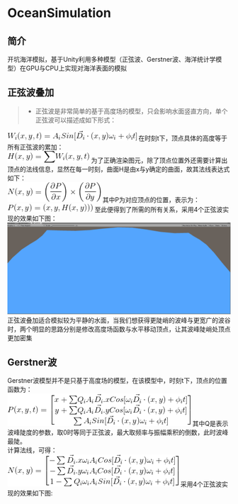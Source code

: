 # OceanSimulation
## 简介
开坑海洋模拟，基于Unity利用多种模型（正弦波、Gerstner波、海洋统计学模型）在GPU与CPU上实现对海洋表面的模拟
## 正弦波叠加  
>* 正弦波是非常简单的基于高度场的模型，只会影响水面竖直方向，单个正弦波可以描述成如下形式：<br>
<img src="https://github.com/South-Walker/OceanSimulation/blob/master/Formula/SinesW.gif" alt="show" />
在时刻t下，顶点具体的高度等于所有正弦波的累加：<br>
<img src="https://github.com/South-Walker/OceanSimulation/blob/master/Formula/SinesH.gif" alt="show" />
为了正确渲染图元，除了顶点位置外还需要计算出顶点的法线信息，显然在每一时刻，曲面H是由x与y确定的曲面，故其法线表达式如下：<br>
<img src="https://github.com/South-Walker/OceanSimulation/blob/master/Formula/SinesN.gif" alt="show" />
其中P为对应顶点的位置，表示为：<br>
<img src="https://github.com/South-Walker/OceanSimulation/blob/master/Formula/SinesP.gif" alt="show" />
至此便得到了所需的所有关系，采用4个正弦波实现的效果如下图：<br>
<img src="https://github.com/South-Walker/OceanSimulation/blob/master/Gif/Sines.gif" alt="show" />
正弦波叠加适合模拟较为平静的水面，当我们想获得更陡峭的波峰与更宽广的波谷时，两个明显的思路分别是修改高度场函数与水平移动顶点，让其波峰陡峭处顶点更加密集

## Gerstner波
Gerstner波模型并不是只基于高度场的模型，在该模型中，时刻t下，顶点的位置函数为：<br>
<img src="https://github.com/South-Walker/OceanSimulation/blob/master/Formula/GerstnerP.gif" alt="show" />
其中Q是表示波峰陡度的参数，取0时等同于正弦波，最大取频率与振幅乘积的倒数，此时波峰最陡。<br>
计算法线，可得：<br>
<img src="https://github.com/South-Walker/OceanSimulation/blob/master/Formula/GerstnerN.gif" alt="show" />
采用4个正弦波实现的效果如下图:<br>


###
